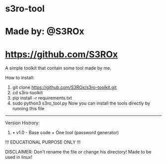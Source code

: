 # s3ro-tool
# Made by: @S3ROx
# https://github.com/S3ROx

A simple toolkit that contain some tool made by me.

How to install:

1. git clone https://github.com/S3ROx/s3ro-toolkit.git
2. cd s3ro-toolkit
3. pip install -r requirements.txt
4. sudo python3 s3ro_tool.py Now you can install the tools directly by running this file

-----------------------------------------------------------------------------------------------------------------------------------------------------------

Version Histrory:
1.  • v1.0 - Base code + One tool (password generator)



!!! EDUCATIONAL PURPOSE ONLY !!!

DISCLAIMER: Don't rename the file or change his directory! Made to be used in linux!
